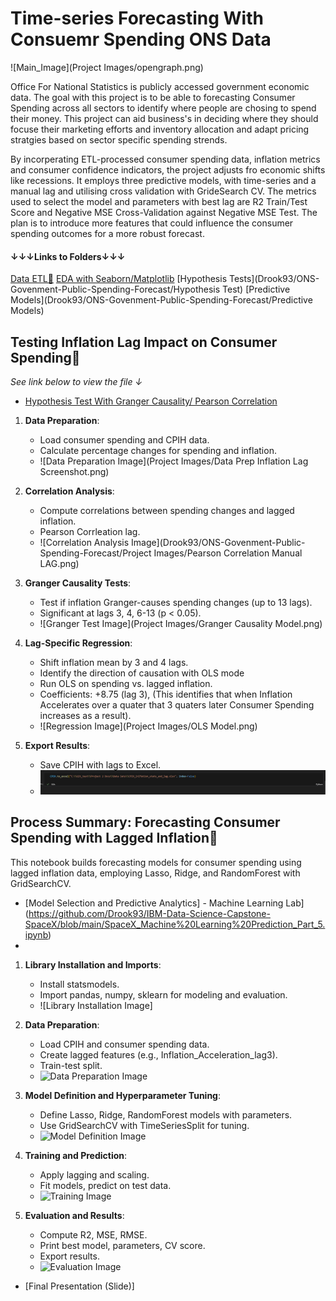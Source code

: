 
# Time-series Forecasting With Consuemr Spending ONS Data
![Main_Image](Project Images/opengraph.png)

Office For National Statistics is publicly accessed government economic data. The goal with this project is to be able to forecasting Consumer Spending across all sectors to identify where people are chosing to spend their money. This project can aid business's in deciding where they should focuse their marketing efforts and inventory allocation and adapt pricing stratgies based on sector specific spending strends.

By incorperating ETL-processed consumer spending data, inflation metrics and consumer confidence indicators, the project adjusts fro economic shifts like recessions. It employs three predictive models, with time-series and a manual lag and utilising cross validation with GrideSearch CV. The metrics used to select the model and parameters with best lag are R2 Train/Test Score and Negative MSE Cross-Validation against Negative MSE Test. The plan is to introduce more features that could influence the consumer spending outcomes for a more robust forecast.



#### ↓↓↓Links to Folders↓↓↓
[Data ETL🔎](Drook93/ONS-Govenment-Public-Spending-Forecast/ETL)
[EDA with Seaborn/Matplotlib](Drook93/ONS-Govenment-Public-Spending-Forecast/EDA)
[Hypothesis Tests](Drook93/ONS-Govenment-Public-Spending-Forecast/Hypothesis Test)
[Predictive Models](Drook93/ONS-Govenment-Public-Spending-Forecast/Predictive Models)

 


  ## Testing Inflation Lag Impact on Consumer Spending🧪

 *See link below to view the file ↓*
* [Hypothesis Test With Granger Causality/ Pearson Correlation](https://github.com/Drook93/ONS-Govenment-Public-Spending-Forecast/blob/main/Inflation_lag_correlation_test_and_granger_test.ipynb)

1. **Data Preparation**:
   - Load consumer spending and CPIH data.
   - Calculate percentage changes for spending and inflation.
   - ![Data Preparation Image](Project Images/Data Prep Inflation Lag Screenshot.png)

2. **Correlation Analysis**:
   - Compute correlations between spending changes and lagged inflation.
   - Pearson Corrleation lag.
   - ![Correlation Analysis Image](Drook93/ONS-Govenment-Public-Spending-Forecast/Project Images/Pearson Correlation Manual LAG.png)

3. **Granger Causality Tests**:
   - Test if inflation Granger-causes spending changes (up to 13 lags).
   - Significant at lags 3, 4, 6-13 (p < 0.05).
   - ![Granger Test Image](Project Images/Granger Causality Model.png)
     

4. **Lag-Specific Regression**:
   - Shift inflation mean by 3 and 4 lags.
   - Identify the direction of causation with OLS mode
   - Run OLS on spending vs. lagged inflation.
   - Coefficients: +8.75 (lag 3), (This identifies that when Inflation Accelerates over a quater that 3 quaters later Consumer Spending increases as a result).
   - ![Regression Image](Project Images/OLS Model.png)

5. **Export Results**:
   - Save CPIH with lags to Excel.
   - ![Export Image](https://github.com/Drook93/ONS-Govenment-Public-Spending-Forecast/blob/main/Saved%20CPIH%20Hypothesis%20Test.png)

## Process Summary: Forecasting Consumer Spending with Lagged Inflation🔮

This notebook builds forecasting models for consumer spending using lagged inflation data, employing Lasso, Ridge, and RandomForest with GridSearchCV.
* [Model Selection and Predictive Analytics] - Machine Learning Lab](https://github.com/Drook93/IBM-Data-Science-Capstone-SpaceX/blob/main/SpaceX_Machine%20Learning%20Prediction_Part_5.ipynb)
* 
1. **Library Installation and Imports**:
   - Install statsmodels.
   - Import pandas, numpy, sklearn for modeling and evaluation.
   - ![Library Installation Image]

2. **Data Preparation**:
   - Load CPIH and consumer spending data.
   - Create lagged features (e.g., Inflation_Acceleration_lag3).
   - Train-test split.
   - ![Data Preparation Image](images/data_prep.png)

3. **Model Definition and Hyperparameter Tuning**:
   - Define Lasso, Ridge, RandomForest models with parameters.
   - Use GridSearchCV with TimeSeriesSplit for tuning.
   - ![Model Definition Image](images/model_def.png)

4. **Training and Prediction**:
   - Apply lagging and scaling.
   - Fit models, predict on test data.
   - ![Training Image](images/training.png)

5. **Evaluation and Results**:
   - Compute R2, MSE, RMSE.
   - Print best model, parameters, CV score.
   - Export results.
   - ![Evaluation Image](images/evaluation.png)



  
* [Final Presentation (Slide)]

